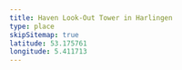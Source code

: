 ```yaml
---
title: Haven Look-Out Tower in Harlingen
type: place
skipSitemap: true
latitude: 53.175761
longitude: 5.411713
---
```

